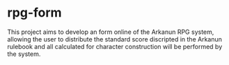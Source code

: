 # rpg-form
This project aims to develop an form online of the Arkanun RPG system, allowing the user to distribute the standard score discripted in the Arkanun rulebook and all calculated for character construction will be performed by the system.

